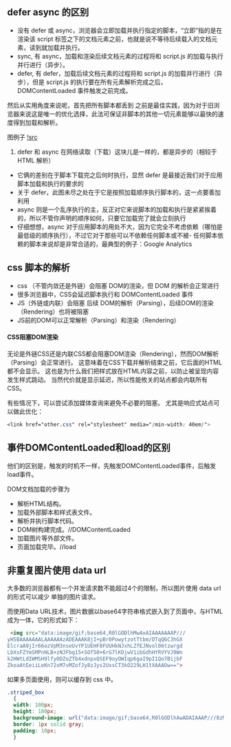 
## defer async 的区别


- 没有 defer 或 async，浏览器会立即加载并执行指定的脚本，“立即”指的是在渲染该 script 标签之下的文档元素之前，也就是说不等待后续载入的文档元素，读到就加载并执行。
- sync,
有 async，加载和渲染后续文档元素的过程将和 script.js 的加载与执行并行进行（异步）。
- defer,
有 defer，加载后续文档元素的过程将和 script.js 的加载并行进行（异步），但是 script.js 的执行要在所有元素解析完成之后，DOMContentLoaded 事件触发之前完成。

然后从实用角度来说呢，首先把所有脚本都丢到 </body> 之前是最佳实践，因为对于旧浏览器来说这是唯一的优化选择，此法可保证非脚本的其他一切元素能够以最快的速度得到加载和解析。

图例子
[!src](http://segmentfault.com/img/bVcQV0)

1. defer 和 async 在网络读取（下载）这块儿是一样的，都是异步的（相较于 HTML 解析）
- 它俩的差别在于脚本下载完之后何时执行，显然 defer 是最接近我们对于应用脚本加载和执行的要求的
- 关于 defer，此图未尽之处在于它是按照加载顺序执行脚本的，这一点要善加利用
- async 则是一个乱序执行的主，反正对它来说脚本的加载和执行是紧紧挨着的，所以不管你声明的顺序如何，只要它加载完了就会立刻执行
- 仔细想想，async 对于应用脚本的用处不大，因为它完全不考虑依赖（哪怕是最低级的顺序执行），不过它对于那些可以不依赖任何脚本或不被- 任何脚本依赖的脚本来说却是非常合适的，最典型的例子：Google Analytics


## css 脚本的解析

- css （不管内敛还是外链）会阻塞 DOM的渲染，但 DOM 的解析会正常进行
- 很多浏览器中，CSS会延迟脚本执行和 DOMContentLoaded 事件
- JS（外链或内联）会阻塞 后续 DOM的解析（Parsing），后续DOM的渲染（Rendering）也将被阻塞
- JS前的DOM可以正常解析（Parsing）和渲染（Rendering）

#### CSS阻塞DOM渲染
无论是外链CSS还是内联CSS都会阻塞DOM渲染（Rendering），然而DOM解析（Parsing）会正常进行。 这意味着在CSS下载并解析结束之前，它后面的HTML都不会显示。 这也是为什么我们把样式放在HTML内容之前，以防止被呈现内容发生样式跳动。 当然代价就是显示延迟，所以性能攸关的站点都会内联所有CSS。

有些情况下，可以尝试添加媒体查询来避免不必要的阻塞。 尤其是响应式站点可以做此优化：

```css
<link href="other.css" rel="stylesheet" media="(min-width: 40em)">
```

## 事件DOMContentLoaded和load的区别

他们的区别是，触发的时机不一样，先触发DOMContentLoaded事件，后触发load事件。

DOM文档加载的步骤为
- 解析HTML结构。
- 加载外部脚本和样式表文件。
- 解析并执行脚本代码。
- DOM树构建完成。//DOMContentLoaded
- 加载图片等外部文件。
- 页面加载完毕。//load

## 非重复图片使用 data url

大多数的浏览器都有一个并发请求数不能超过4个的限制，所以图片使用 data url 的形式可以减少 单独的图片请求。

而使用Data URL技术，图片数据以base64字符串格式嵌入到了页面中，与HTML成为一体，它的形式如下：

```html
 <img src="data:image/gif;base64,R0lGODlhMwAxAIAAAAAAAP///
yH5BAAAAAAALAAAAAAzADEAAAK8jI+pBr0PowytzotTtbm/DTqQ6C3hGX
ElcraA9jIr66ozVpM3nseUvYP1UEHF0FUUHkNJxhLZfEJNvol06tzwrgd
LbXsFZYmSMPnHLB+zNJFbq15+SOf50+6rG7lKOjwV1ibGdhHYRVYVJ9Wn
k2HWtLdIWMSH9lfyODZoZTb4xdnpxQSEF9oyOWIqp6gaI9pI1Qo7BijbF
ZkoaAtEeiiLeKn72xM7vMZofJy8zJys2UxsCT3kO229LH1tXAAAOw==">
```

如果多页面使用，则可以缓存到 css 中。
```css
.striped_box
  {
  width: 100px;
  height: 100px;
  background-image: url("data:image/gif;base64,R0lGODlhAwADAIAAAP///8zMzCH5BAAAAAAALAAAAAADAAMAAAIEBHIJBQA7");
  border: 1px solid gray;
  padding: 10px;
  }
```


 
